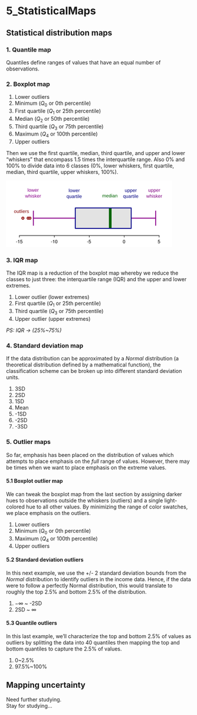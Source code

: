 # 5_StatisticalMaps

## Statistical distribution maps

### 1. Quantile map
Quantiles define ranges of values that have an equal number of observations.

### 2. Boxplot map

1. Lower outliers
2. Minimum ($Q_{0}$ or 0th percentile)
3. First quartile ($Q_{1}$ or 25th percentile)
4. Median ($Q_{2}$ or 50th percentile)
5. Third quartile ($Q_{3}$ or 75th percentile)
6. Maximum ($Q_{4}$ or 100th percentile)
7. Upper outliers

Then we use the first quartile, median, third quartile, and upper and lower “whiskers” that encompass 1.5 times the interquartile range. Also 0% and 100% to divide data into 6 classes (0%, lower whiskers, first quartile, median, third quartile, upper whiskers, 100%).

![Boxplot](./Image/Boxplot.png)

### 3. IQR map
The IQR map is a reduction of the boxplot map whereby we reduce the classes to just three: the interquartile range (IQR) and the upper and lower extremes.

1. Lower outlier (lower extremes)
2. First quartile ($Q_{1}$ or 25th percentile)
3. Third quartile ($Q_{3}$ or 75th percentile)
4. Upper outlier (upper extremes)

*PS: IQR -> (25%~75%)*

### 4. Standard deviation map
If the data distribution can be approximated by a _Normal_ distribution (a theoretical distribution defined by a mathematical function), the classification scheme can be broken up into different standard deviation units.

1. 3SD
2. 2SD
3. 1SD
4. Mean
5. -1SD
6. -2SD
7. -3SD

### 5. Outlier maps
So far, emphasis has been placed on the distribution of values which attempts to place emphasis on the _full_ range of values. However, there may be times when we want to place emphasis on the extreme values.

#### 5.1 Boxplot outlier map
We can tweak the boxplot map from the last section by assigning darker hues to observations outside the whiskers (outliers) and a single light-colored hue to all other values. By minimizing the range of color swatches, we place emphasis on the outliers.

1. Lower outliers
2. Minimum ($Q_{0}$ or 0th percentile)
3. Maximum ($Q_{4}$ or 100th percentile)
4. Upper outliers

#### 5.2 Standard deviation outliers
In this next example, we use the +/- 2 standard deviation bounds from the _Normal_ distribution to identify outliers in the income data. Hence, if the data were to follow a perfectly Normal distribution, this would translate to roughly the top 2.5% and bottom 2.5% of the distribution.

1. $-\infty$ ~ -2SD
2. 2SD ~ $\infty$

#### 5.3 Quantile outliers
In this last example, we’ll characterize the top and bottom 2.5% of values as outliers by splitting the data into 40 quantiles then mapping the top and bottom quantiles to capture the 2.5% of values.

1. 0~2.5%
2. 97.5%~100%

## Mapping uncertainty
Need further studying.  
Stay for studying...
